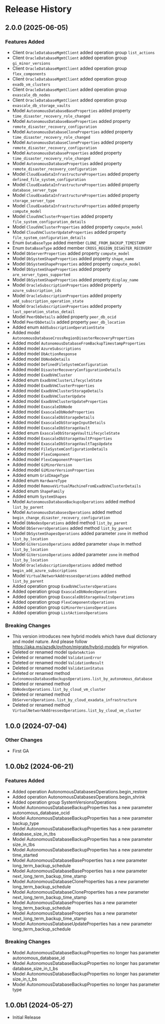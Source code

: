 # Release History

## 2.0.0 (2025-06-05)

### Features Added

  - Client `OracleDatabaseMgmtClient` added operation group `list_actions`
  - Client `OracleDatabaseMgmtClient` added operation group `gi_minor_versions`
  - Client `OracleDatabaseMgmtClient` added operation group `flex_components`
  - Client `OracleDatabaseMgmtClient` added operation group `exadb_vm_clusters`
  - Client `OracleDatabaseMgmtClient` added operation group `exascale_db_nodes`
  - Client `OracleDatabaseMgmtClient` added operation group `exascale_db_storage_vaults`
  - Model `AutonomousDatabaseBaseProperties` added property `time_disaster_recovery_role_changed`
  - Model `AutonomousDatabaseBaseProperties` added property `remote_disaster_recovery_configuration`
  - Model `AutonomousDatabaseCloneProperties` added property `time_disaster_recovery_role_changed`
  - Model `AutonomousDatabaseCloneProperties` added property `remote_disaster_recovery_configuration`
  - Model `AutonomousDatabaseProperties` added property `time_disaster_recovery_role_changed`
  - Model `AutonomousDatabaseProperties` added property `remote_disaster_recovery_configuration`
  - Model `CloudExadataInfrastructureProperties` added property `defined_file_system_configuration`
  - Model `CloudExadataInfrastructureProperties` added property `database_server_type`
  - Model `CloudExadataInfrastructureProperties` added property `storage_server_type`
  - Model `CloudExadataInfrastructureProperties` added property `compute_model`
  - Model `CloudVmClusterProperties` added property `file_system_configuration_details`
  - Model `CloudVmClusterProperties` added property `compute_model`
  - Model `CloudVmClusterUpdateProperties` added property `file_system_configuration_details`
  - Enum `DataBaseType` added member `CLONE_FROM_BACKUP_TIMESTAMP`
  - Enum `DataBaseType` added member `CROSS_REGION_DISASTER_RECOVERY`
  - Model `DbServerProperties` added property `compute_model`
  - Model `DbSystemShapeProperties` added property `shape_name`
  - Model `DbSystemShapeProperties` added property `compute_model`
  - Model `DbSystemShapeProperties` added property `are_server_types_supported`
  - Model `DbSystemShapeProperties` added property `display_name`
  - Model `OracleSubscriptionProperties` added property `azure_subscription_ids`
  - Model `OracleSubscriptionProperties` added property `add_subscription_operation_state`
  - Model `OracleSubscriptionProperties` added property `last_operation_status_detail`
  - Model `PeerDbDetails` added property `peer_db_ocid`
  - Model `PeerDbDetails` added property `peer_db_location`
  - Added enum `AddSubscriptionOperationState`
  - Added model `AutonomousDatabaseCrossRegionDisasterRecoveryProperties`
  - Added model `AutonomousDatabaseFromBackupTimestampProperties`
  - Added model `AzureSubscriptions`
  - Added model `DbActionResponse`
  - Added model `DbNodeDetails`
  - Added model `DefinedFileSystemConfiguration`
  - Added model `DisasterRecoveryConfigurationDetails`
  - Added model `ExadbVmCluster`
  - Added enum `ExadbVmClusterLifecycleState`
  - Added model `ExadbVmClusterProperties`
  - Added model `ExadbVmClusterStorageDetails`
  - Added model `ExadbVmClusterUpdate`
  - Added model `ExadbVmClusterUpdateProperties`
  - Added model `ExascaleDbNode`
  - Added model `ExascaleDbNodeProperties`
  - Added model `ExascaleDbStorageDetails`
  - Added model `ExascaleDbStorageInputDetails`
  - Added model `ExascaleDbStorageVault`
  - Added enum `ExascaleDbStorageVaultLifecycleState`
  - Added model `ExascaleDbStorageVaultProperties`
  - Added model `ExascaleDbStorageVaultTagsUpdate`
  - Added model `FileSystemConfigurationDetails`
  - Added model `FlexComponent`
  - Added model `FlexComponentProperties`
  - Added model `GiMinorVersion`
  - Added model `GiMinorVersionProperties`
  - Added enum `GridImageType`
  - Added enum `HardwareType`
  - Added model `RemoveVirtualMachineFromExadbVmClusterDetails`
  - Added enum `ShapeFamily`
  - Added enum `SystemShapes`
  - Model `AutonomousDatabaseBackupsOperations` added method `list_by_parent`
  - Model `AutonomousDatabasesOperations` added method `begin_change_disaster_recovery_configuration`
  - Model `DbNodesOperations` added method `list_by_parent`
  - Model `DbServersOperations` added method `list_by_parent`
  - Model `DbSystemShapesOperations` added parameter `zone` in method `list_by_location`
  - Model `GiVersionsOperations` added parameter `shape` in method `list_by_location`
  - Model `GiVersionsOperations` added parameter `zone` in method `list_by_location`
  - Model `OracleSubscriptionsOperations` added method `begin_add_azure_subscriptions`
  - Model `VirtualNetworkAddressesOperations` added method `list_by_parent`
  - Added operation group `ExadbVmClustersOperations`
  - Added operation group `ExascaleDbNodesOperations`
  - Added operation group `ExascaleDbStorageVaultsOperations`
  - Added operation group `FlexComponentsOperations`
  - Added operation group `GiMinorVersionsOperations`
  - Added operation group `ListActionsOperations`

### Breaking Changes

  - This version introduces new hybrid models which have dual dictionary and model nature. And please follow https://aka.ms/azsdk/python/migrate/hybrid-models for migration.
  - Deleted or renamed model `UpdateAction`
  - Deleted or renamed model `ValidationError`
  - Deleted or renamed model `ValidationResult`
  - Deleted or renamed model `ValidationStatus`
  - Deleted or renamed method `AutonomousDatabaseBackupsOperations.list_by_autonomous_database`
  - Deleted or renamed method `DbNodesOperations.list_by_cloud_vm_cluster`
  - Deleted or renamed method `DbServersOperations.list_by_cloud_exadata_infrastructure`
  - Deleted or renamed method `VirtualNetworkAddressesOperations.list_by_cloud_vm_cluster`

## 1.0.0 (2024-07-04)

### Other Changes

  - First GA

## 1.0.0b2 (2024-06-21)

### Features Added

  - Added operation AutonomousDatabasesOperations.begin_restore
  - Added operation AutonomousDatabasesOperations.begin_shrink
  - Added operation group SystemVersionsOperations
  - Model AutonomousDatabaseBackupProperties has a new parameter autonomous_database_ocid
  - Model AutonomousDatabaseBackupProperties has a new parameter backup_type
  - Model AutonomousDatabaseBackupProperties has a new parameter database_size_in_tbs
  - Model AutonomousDatabaseBackupProperties has a new parameter size_in_tbs
  - Model AutonomousDatabaseBackupProperties has a new parameter time_started
  - Model AutonomousDatabaseBaseProperties has a new parameter long_term_backup_schedule
  - Model AutonomousDatabaseBaseProperties has a new parameter next_long_term_backup_time_stamp
  - Model AutonomousDatabaseCloneProperties has a new parameter long_term_backup_schedule
  - Model AutonomousDatabaseCloneProperties has a new parameter next_long_term_backup_time_stamp
  - Model AutonomousDatabaseProperties has a new parameter long_term_backup_schedule
  - Model AutonomousDatabaseProperties has a new parameter next_long_term_backup_time_stamp
  - Model AutonomousDatabaseUpdateProperties has a new parameter long_term_backup_schedule

### Breaking Changes

  - Model AutonomousDatabaseBackupProperties no longer has parameter autonomous_database_id
  - Model AutonomousDatabaseBackupProperties no longer has parameter database_size_in_t_bs
  - Model AutonomousDatabaseBackupProperties no longer has parameter size_in_t_bs
  - Model AutonomousDatabaseBackupProperties no longer has parameter type

## 1.0.0b1 (2024-05-27)

* Initial Release
